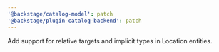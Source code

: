 ```yaml
---
'@backstage/catalog-model': patch
'@backstage/plugin-catalog-backend': patch
---
```


Add support for relative targets and implicit types in Location entities.
